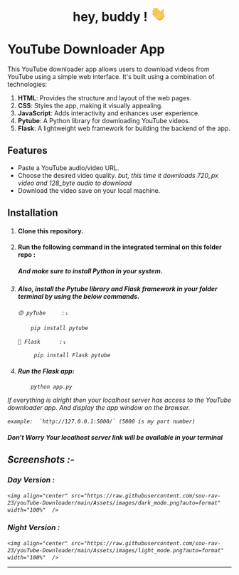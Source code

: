  <h1 align="center">hey, buddy ! <img src="https://raw.githubusercontent.com/ABSphreak/ABSphreak/master/gifs/Hi.gif" width="35"> </h1>

# YouTube Downloader App

This YouTube downloader app allows users to download videos from YouTube using a simple web interface. It's built using a combination of technologies:

1. **HTML**: Provides the structure and layout of the web pages.
2. **CSS**: Styles the app, making it visually appealing.
3. **JavaScript**: Adds interactivity and enhances user experience.
4. **Pytube**: A Python library for downloading YouTube videos.
5. **Flask**: A lightweight web framework for building the backend of the app.

## Features

- Paste a YouTube audio/video URL.
- Choose the desired video quality. <i>but, this time it downloads 720_px video and 128_byte audio to download</i>
- Download the video save on your local machine.

## Installation

1.  ####   Clone this repository.

2.  ####    Run the following command in the integrated terminal on this folder repo : 
    #####    <i> And make sure to install Python in your system. <i/>
3.  ####     <i>Also, install the Pytube library and Flask framework in your folder terminal by using the below commands.<i/>


    `🟡 pyTube     :⤵️    ` 
    ```code
        pip install pytube
     ```
    
    
    `🔵 Flask      :⤵️    `
    ```code
         pip install Flask pytube
    ```
5. ####     Run the Flask app:
    ```code
        python app.py
    ```


If everything is alright then your localhost server has access to the YouTube downloader app.
And display the app window on the browser.
```
example:  `http://127.0.0.1:5000/` (5000 is my port number) 
``` 
#### Don't Worry Your localhost server link will be available in your terminal


## Screenshots :-

### Day Version :
    <img align="center" src="https://raw.githubusercontent.com/sou-rav-23/youTube-Downloader/main/Assets/images/dark_mode.png?auto=format" width="100%"  />

### Night Version :
    <img align="center" src="https://raw.githubusercontent.com/sou-rav-23/youTube-Downloader/main/Assets/images/light_mode.png?auto=format" width="100%"  />

---

